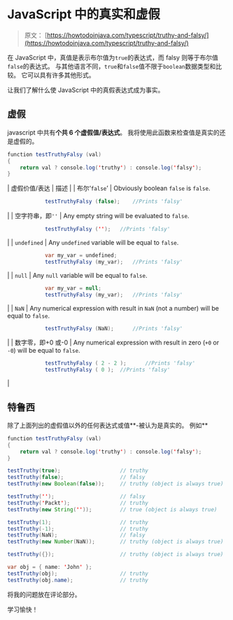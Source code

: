 # JavaScript 中的真实和虚假

> 原文： [https://howtodoinjava.com/typescript/truthy-and-falsy/](https://howtodoinjava.com/typescript/truthy-and-falsy/)

在 JavaScript 中，真值是表示布尔值为`true`的表达式，而 falsy 则等于布尔值`false`的表达式。 与其他语言不同，`true`和`false`值不限于`boolean`数据类型和比较。 它可以具有许多其他形式。

让我们了解什么使 JavaScript 中的真假表达式成为事实。

## 虚假

javascript 中共有**个共 6 个虚假值/表达式**。 我将使用此函数来检查值是真实的还是虚假的。

```java
function testTruthyFalsy (val) 
{ 
  	return val ? console.log('truthy') : console.log('falsy'); 
} 

```

| 虚假价值/表达 | 描述 |
| 布尔‘`false`’ | Obviously boolean `false` is `false`.

```java
			testTruthyFalsy (false);	//Prints 'falsy'

```

 |
| 空字符串，即`''` | Any empty string will be evaluated to `false`.

```java
			testTruthyFalsy ('');	//Prints 'falsy'

```

 |
| `undefined` | Any `undefined` variable will be equal to `false`.

```java
			var my_var = undefined;
			testTruthyFalsy (my_var);	//Prints 'falsy'

```

 |
| `null` | Any `null` variable will be equal to `false`.

```java
			var my_var = null;
			testTruthyFalsy (my_var);	//Prints 'falsy'

```

 |
| `NaN` | Any numerical expression with result in `NaN` (not a number) will be equal to `false`.

```java
			testTruthyFalsy (NaN);		//Prints 'falsy'

```

 |
| 数字零，即+0 或-0 | Any numerical expression with result in zero (`+0` or `-0`) will be equal to `false`.

```java
			testTruthyFalsy ( 2 - 2 );		//Prints 'falsy'
			testTruthyFalsy ( 0 );	//Prints 'falsy'

```

 |

## 特鲁西

除了上面列出的虚假值以外的任何表达式或值**-被认为是真实的。 例如**

```java
function testTruthyFalsy (val) 
{ 
  	return val ? console.log('truthy') : console.log('falsy'); 
} 

testTruthy(true); 					// truthy 
testTruthy(false); 					// falsy 
testTruthy(new Boolean(false)); 	// truthy (object is always true) 

testTruthy(''); 					// falsy 
testTruthy('Packt'); 				// truthy 
testTruthy(new String('')); 		// true (object is always true) 

testTruthy(1); 						// truthy 
testTruthy(-1); 					// truthy 
testTruthy(NaN); 					// falsy 
testTruthy(new Number(NaN)); 		// truthy (object is always true) 

testTruthy({}); 					// truthy (object is always true) 

var obj = { name: 'John' }; 
testTruthy(obj); 					// truthy 
testTruthy(obj.name); 				// truthy 

```

将我的问题放在评论部分。

学习愉快！